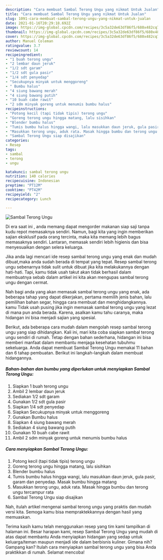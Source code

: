 ```yaml
---
description: "Cara membuat Sambal Terong Ungu yang nikmat Untuk Jualan"
title: "Cara membuat Sambal Terong Ungu yang nikmat Untuk Jualan"
slug: 1091-cara-membuat-sambal-terong-ungu-yang-nikmat-untuk-jualan
date: 2021-01-16T20:29:18.692Z
image: https://img-global.cpcdn.com/recipes/3c5a32de63df86f5/680x482cq70/sambal-terong-ungu-foto-resep-utama.jpg
thumbnail: https://img-global.cpcdn.com/recipes/3c5a32de63df86f5/680x482cq70/sambal-terong-ungu-foto-resep-utama.jpg
cover: https://img-global.cpcdn.com/recipes/3c5a32de63df86f5/680x482cq70/sambal-terong-ungu-foto-resep-utama.jpg
author: Manuel Coleman
ratingvalue: 3.7
reviewcount: 14
recipeingredient:
- "1 buah terong ungu"
- "2 lembar daun jeruk"
- "1/2 sdt garam"
- "1/2 sdt gula pasir"
- "1/4 sdt penyedap"
- "Secukupnya minyak untuk menggoreng"
- " Bumbu halus"
- "4 siung bawang merah"
- "4 siung bawang putih"
- "10 buah cabe rawit"
- "2 sdm minyak goreng untuk menumis bumbu halus"
recipeinstructions:
- "Potong kecil (tapi tidak tipis) terong ungu"
- "Goreng terong ungu hingga matang, lalu sisihkan"
- "Blender bumbu halus"
- "Tumis bumbu halus hingga wangi, lalu masukkan daun jeruk, gula pasir, garam dan penyedap. Masak bumbu hingga matang"
- "Masukkan terong ungu, aduk rata. Masak hingga bumbu dan terong ungu tercampur rata"
- "Sambal Terong Ungu siap disajikan"
categories:
- Resep
tags:
- sambal
- terong
- ungu

katakunci: sambal terong ungu 
nutrition: 140 calories
recipecuisine: Indonesian
preptime: "PT12M"
cooktime: "PT42M"
recipeyield: "2"
recipecategory: Lunch

---
```



![Sambal Terong Ungu](https://img-global.cpcdn.com/recipes/3c5a32de63df86f5/680x482cq70/sambal-terong-ungu-foto-resep-utama.jpg)

Di era  saat ini , anda memang dapat mengorder makanan siap saji tanpa kudu repot memasaknya sendiri. Namun, bagi kita yang ingin memberikan sajian eksklusif pada orang tercinta, maka kita memang lebih bagus memasaknya sendiri. Lantaran, memasak sendiri lebih higienis dan bisa menyesuaikan dengan selera keluarga.

Jika anda lagi mencari ide resep sambal terong ungu yang enak dan mudah dibuat,maka anda sudah berada di tempat yang tepat. Resep sambal terong ungu  sebenarnya tidak sulit untuk dibuat jika kita melakukannya dengan hati-hati. Tapi, kamu tidak usah takut akan tidak berhasil dalam membuatnya 
sebab dalam artikel ini kita akan mengupas sambal terong ungu dengan cermat.  



Nah bagi anda yang akan memasak sambal terong ungu yang enak, ada beberapa tahap yang dapat dikerjakan, pertama memilih jenis bahan, lalu pemilihan bahan segar, hingga cara membuat dan menghidangkannya. kamu Tidak usah pusing jika ingin memasak sambal terong ungu yang lezat di mana pun anda berada. Karena, asalkan kamu  tahu caranya, maka hidangan ini bisa menjadi sajian yang spesial.

Berikut, ada beberapa cara mudah dalam mengolah resep sambal terong ungu yang siap dihidangkan. Kali ini, mari kita coba siapkan sambal terong ungu sendiri di rumah. Tetap dengan bahan sederhana, hidangan ini bisa memberi manfaat dalam membantu menjaga kesehatan tubuhmu sekeluarga. Anda dapat membuat Sambal Terong Ungu memakai 11 bahan dan 6 tahap pembuatan. Berikut ini langkah-langkah dalam membuat hidangannya.

<!--inarticleads1-->

##### Bahan-bahan dan bumbu yang diperlukan untuk menyiapkan Sambal Terong Ungu:

1. Siapkan 1 buah terong ungu
1. Ambil 2 lembar daun jeruk
1. Sediakan 1/2 sdt garam
1. Gunakan 1/2 sdt gula pasir
1. Siapkan 1/4 sdt penyedap
1. Siapkan Secukupnya minyak untuk menggoreng
1. Gunakan  Bumbu halus
1. Siapkan 4 siung bawang merah
1. Sediakan 4 siung bawang putih
1. Gunakan 10 buah cabe rawit
1. Ambil 2 sdm minyak goreng untuk menumis bumbu halus




<!--inarticleads2-->

##### Cara menyiapkan Sambal Terong Ungu:

1. Potong kecil (tapi tidak tipis) terong ungu
1. Goreng terong ungu hingga matang, lalu sisihkan
1. Blender bumbu halus
1. Tumis bumbu halus hingga wangi, lalu masukkan daun jeruk, gula pasir, garam dan penyedap. Masak bumbu hingga matang
1. Masukkan terong ungu, aduk rata. Masak hingga bumbu dan terong ungu tercampur rata
1. Sambal Terong Ungu siap disajikan




Nah, itulah artikel mengenai  sambal terong ungu  yang praktis dan mudah versi kita. Semoga kamu bisa mempraktekkannya dengan hasil yang memuaskan. 

Terima kasih kamu telah menggunakan resep yang tim kami tampilkan di halaman ini. Besar harapan kami, resep  Sambal Terong Ungu yang mudah di atas dapat membantu Anda menyiapkan hidangan yang sedap untuk keluarga/teman maupun menjadi ide dalam berbisnis kuliner. Gimana nih? Gampang kan? Itulah cara menyiapkan sambal terong ungu yang bisa Anda praktikkan di rumah. Selamat mencoba!

